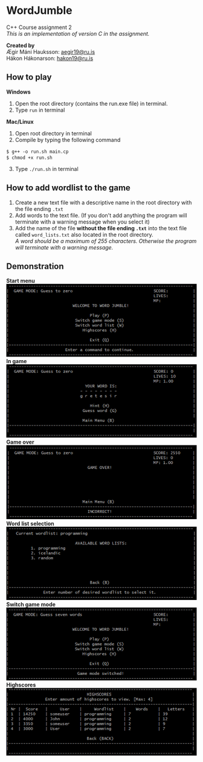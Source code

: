 # WordJumble
C++ Course assignment 2\
_This is an implementation of version C in the assignment._

**Created by**\
Ægir Máni Hauksson: aegir19@ru.is\
Hákon Hákonarson: hakon19@ru.is

## How to play
**Windows**
1. Open the root directory (contains the run.exe file) in terminal.
2. Type `run` in terminal

**Mac/Linux**
1. Open root directory in terminal
2. Compile by typing the following command
```
$ g++ -o run.sh main.cp
$ chmod +x run.sh
```
3. Type `./run.sh` in terminal

## How to add wordlist to the game
1. Create a new text file with a descriptive name in the root directory with the file ending `.txt`
2. Add words to the text file. (If you don't add anything the program will terminate with a warning message when you select it)
3. Add the name of the file **without the file ending `.txt`** into the text file called `word_lists.txt` also located in the root directory.\
_A word should  be a maximum of 255 characters. Otherwise the program will terminate with a warning message._

## Demonstration
**Start menu**\
![image](images/mainmenu.PNG) \
**In game**\
![image](images/ingame.PNG) \
**Game over**\
![image](images/gameover.PNG) \
**Word list selection**\
![image](images/wordlists.PNG) \
**Switch game mode** \
![image](images/gamemode.PNG) \
**Highscores** \
![image](images/highscores.PNG)

